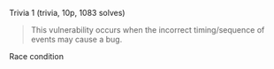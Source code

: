 Trivia 1 (trivia, 10p, 1083 solves)

> This vulnerability occurs when the incorrect timing/sequence of events may cause a bug.

Race condition
